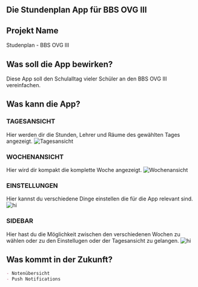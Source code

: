 ## Die Stundenplan App für BBS OVG III

## Projekt Name 

Studenplan - BBS OVG III

## Was soll die App bewirken?

Diese App soll den Schulalltag vieler Schüler an den BBS OVG III vereinfachen.

## Was kann die App?
### TAGESANSICHT

Hier werden dir die Stunden, Lehrer und Räume des gewählten Tages angezeigt.
<img src="/tagesansicht.jpeg" alt="Tagesansicht" class="inline"/>

### WOCHENANSICHT

Hier wird dir kompakt die komplette Woche angezeigt.
<img src="/wochenansicht.jpeg" alt="Wochenansicht" class="inline"/>

### EINSTELLUNGEN 
Hier kannst du verschiedene Dinge einstellen die für die App relevant sind.
<img src="/settings.jpeg" alt="hi" class="inline"/>

### SIDEBAR
Hier hast du die Möglichkeit zwischen den verschiedenen Wochen zu wählen oder zu den Einstellugen oder der Tagesansicht zu gelangen.
<img src="/sidebar.jpeg" alt="hi" class="inline"/>

## Was kommt in der Zukunft?

```markdown
- Notenübersicht
- Push Notifications
```
